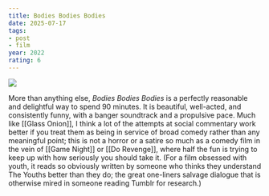 ```yaml
---
title: Bodies Bodies Bodies
date: 2025-07-17
tags:
- post
- film
year: 2022
rating: 6
---
```


![](https://imjeffreyrex.com/wp-content/uploads/2023/08/3xbodiesmovie.jpeg)


More than anything else, _Bodies Bodies Bodies_ is a perfectly reasonable and delightful way to spend 90 minutes. It is beautiful, well-acted, and consistently funny, with a banger soundtrack and a propulsive pace. Much like [[Glass Onion]], I think a lot of the attempts at social commentary work better if you treat them as being in service of broad comedy rather than any meaningful point; this is not a horror or a satire so much as a comedy film in the vein of [[Game Night]] or [[Do Revenge]], where half the fun is trying to keep up with how seriously you should take it. (For a film obsessed with youth, it reads so obviously written by someone who thinks they understand The Youths better than they do; the great one-liners salvage dialogue that is otherwise mired in someone reading Tumblr for research.)